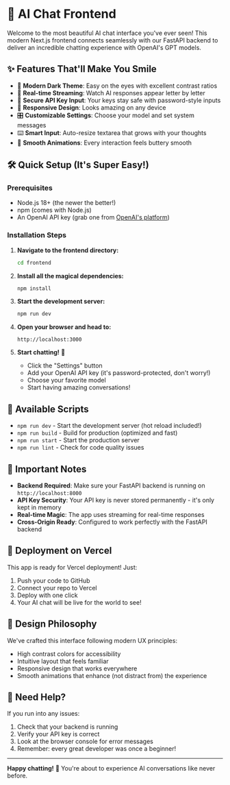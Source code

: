 # 🚀 AI Chat Frontend

Welcome to the most beautiful AI chat interface you've ever seen! This modern Next.js frontend connects seamlessly with our FastAPI backend to deliver an incredible chatting experience with OpenAI's GPT models.

## ✨ Features That'll Make You Smile

- 🎨 **Modern Dark Theme**: Easy on the eyes with excellent contrast ratios
- 💬 **Real-time Streaming**: Watch AI responses appear letter by letter
- 🔐 **Secure API Key Input**: Your keys stay safe with password-style inputs
- 📱 **Responsive Design**: Looks amazing on any device
- 🎛️ **Customizable Settings**: Choose your model and set system messages
- ⌨️ **Smart Input**: Auto-resize textarea that grows with your thoughts
- 🔄 **Smooth Animations**: Every interaction feels buttery smooth

## 🛠️ Quick Setup (It's Super Easy!)

### Prerequisites
- Node.js 18+ (the newer the better!)
- npm (comes with Node.js)
- An OpenAI API key (grab one from [OpenAI's platform](https://platform.openai.com/api-keys))

### Installation Steps

1. **Navigate to the frontend directory:**
   ```bash
   cd frontend
   ```

2. **Install all the magical dependencies:**
   ```bash
   npm install
   ```

3. **Start the development server:**
   ```bash
   npm run dev
   ```

4. **Open your browser and head to:**
   ```
   http://localhost:3000
   ```

5. **Start chatting!** 🎉
   - Click the "Settings" button
   - Add your OpenAI API key (it's password-protected, don't worry!)
   - Choose your favorite model
   - Start having amazing conversations!

## 🔧 Available Scripts

- `npm run dev` - Start the development server (hot reload included!)
- `npm run build` - Build for production (optimized and fast)
- `npm run start` - Start the production server
- `npm run lint` - Check for code quality issues

## 🌟 Important Notes

- **Backend Required**: Make sure your FastAPI backend is running on `http://localhost:8000`
- **API Key Security**: Your API key is never stored permanently - it's only kept in memory
- **Real-time Magic**: The app uses streaming for real-time responses
- **Cross-Origin Ready**: Configured to work perfectly with the FastAPI backend

## 🚀 Deployment on Vercel

This app is ready for Vercel deployment! Just:

1. Push your code to GitHub
2. Connect your repo to Vercel
3. Deploy with one click
4. Your AI chat will be live for the world to see!

## 🎨 Design Philosophy

We've crafted this interface following modern UX principles:
- High contrast colors for accessibility
- Intuitive layout that feels familiar
- Responsive design that works everywhere
- Smooth animations that enhance (not distract from) the experience

## 🤝 Need Help?

If you run into any issues:
1. Check that your backend is running
2. Verify your API key is correct
3. Look at the browser console for error messages
4. Remember: every great developer was once a beginner!

---

**Happy chatting!** 🎉 You're about to experience AI conversations like never before.